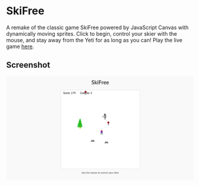 # SkiFree

A remake of the classic game SkiFree powered by JavaScript Canvas with dynamically moving sprites. Click to begin, control your skier with the mouse, and stay away from the Yeti for as long as you can! Play the live game [here](http://alexrichey.com/2016/04/17/ski-free/).

## Screenshot

![Screenshot](./images/screenshot.png)

